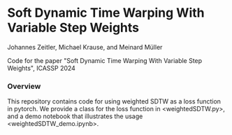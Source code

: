 # Soft Dynamic Time Warping With Variable Step Weights

Johannes Zeitler, Michael Krause, and Meinard Müller

Code for the paper "Soft Dynamic Time Warping With Variable Step Weights", ICASSP 2024

### Overview
This repository contains code for using weighted SDTW as a loss function in pytorch. We provide a class for the loss function in <weightedSDTW.py>, and a demo notebook that illustrates the usage <weightedSDTW_demo.ipynb>. 
